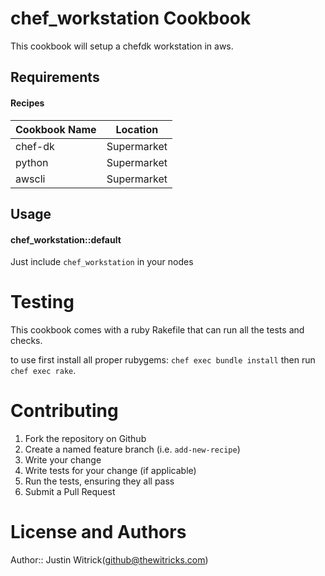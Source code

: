 chef_workstation Cookbook
=========================
This cookbook will setup a chefdk workstation in aws.


Requirements
------------

#### Recipes
Cookbook Name | Location
------------- | --------
chef-dk | Supermarket
python | Supermarket
awscli | Supermarket

Usage
-----
#### chef_workstation::default

Just include `chef_workstation` in your nodes

Testing
=======

This cookbook comes with a ruby Rakefile that can run all the tests and checks.

to use first install all proper rubygems: `chef exec bundle install` then
run `chef exec rake`.

Contributing
============

1. Fork the repository on Github
2. Create a named feature branch (i.e. `add-new-recipe`)
3. Write your change
4. Write tests for your change (if applicable)
5. Run the tests, ensuring they all pass
6. Submit a Pull Request

License and Authors
===================

Author:: Justin Witrick(github@thewitricks.com)

